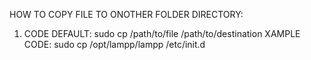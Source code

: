 HOW TO COPY FILE TO ONOTHER FOLDER DIRECTORY:
1. CODE DEFAULT: sudo cp /path/to/file /path/to/destination
XAMPLE CODE: sudo cp /opt/lampp/lampp /etc/init.d
